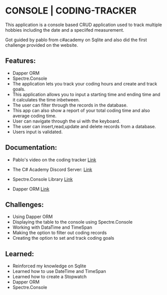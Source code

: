 # CONSOLE | CODING-TRACKER

This application is a console based CRUD application used to track multiple hobbies
including the date and a speciifed measurement.

Got guided by pablo from c#academy on Sqlite and also did the
first challenge provided on the website.

## Features:

- Dapper ORM
- Spectre.Console
- The application lets you track your coding hours and create and track goals.
- This application allows you to input a starting time and ending time and it calculates the time inbetween.
- The user can filter through the records in the database.
- This app can also show a report of your total coding time and also average coding time.
- User can navigate through the ui with the keyboard.
- The user can insert,read,update and delete records from a database.
- Users input is validated.

## Documentation:

- Pablo's video on the coding tracker [Link](https://www.youtube.com/watch?v=tvrfIMiG3-s&)

- The C# Academy Discord Server: [Link](https://discord.gg/Gddgeyhk)

- Spectre.Console Library [Link](https://spectreconsole.net/)

- Dapper ORM [Link](https://www.learndapper.com/)

## Challenges:

- Using Dapper ORM
- Displaying the table to the console using Spectre.Console
- Working with DataTime and TimeSpan
- Making the option to filter out coding records
- Creating the option to set and track coding goals

## Learned:

- Reinforced my knowledge on Sqlite
- Learned how to use DateTime and TimeSpan
- Learned how to create a Stopwatch
- Dapper ORM
- Spectre.Console